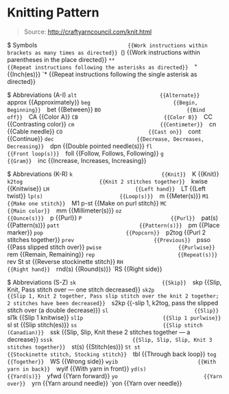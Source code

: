 # Knitting Pattern

> Source: http://craftyarncouncil.com/knit.html

$ Symbols
    `                              {{Work instructions within brackets as many times as directed}} 
    `()                            {{Work instructions within parentheses in the place directed}} 
    `**                            {{Repeat instructions following the asterisks as directed}} 
    `"                             {{Inch(es)}} 
    `*                             {{Repeat instructions following the single asterisk as directed}} 

$ Abbreviations (A-I)
    `alt                           {{Alternate}} 
    `approx                        {{Approximately}} 
    `beg                           {{Begin, Beginning}} 
    `bet                           {{Between}} 
    `BO                            {{Bind off}} 
    `CA                            {{Color A}} 
    `CB                            {{Color B}} 
    `CC                            {{Contrasting color}} 
    `cm                            {{Centimeter}} 
    `cn                            {{Cable needle}} 
    `CO                            {{Cast on}} 
    `cont                          {{Continue}} 
    `dec                           {{Decrease, Decreases, Decreasing}} 
    `dpn                           {{Double pointed needle(s)}} 
    `fl                            {{Front loop(s)}} 
    `foll                          {{Follow, Follows, Following}} 
    `g                             {{Gram}} 
    `inc                           {{Increase, Increases, Increasing}} 

$ Abbreviations (K-R)
    `k                             {{Knit}} 
    `K                             {{Knit}} 
    `k2tog                         {{Knit 2 stitches together}} 
    `kwise                         {{Knitwise}} 
    `LH                            {{Left hand}} 
    `LT                            {{Left twist}} 
    `lp(s)                         {{Loop(s)}} 
    `m                             {{Meter(s)}} 
    `M1                            {{Make one stitch}} 
    `M1 p-st                       {{Make on purl stitch}} 
    `MC                            {{Main color}} 
    `mm                            {{Millimeter(s)}} 
    `oz                            {{Ounce(s)}} 
    `p                             {{Purl}} 
    `P                             {{Purl}} 
    `pat(s)                        {{Pattern(s)}} 
    `patt                          {{Pattern(s)}} 
    `pm                            {{Place marker}} 
    `pop                           {{Popcorn}} 
    `p2tog                         {{Purl 2 stitches together}} 
    `prev                          {{Previous}} 
    `psso                          {{Pass slipped stitch over}} 
    `pwise                         {{Purlwise}} 
    `rem                           {{Remain, Remaining}} 
    `rep                           {{Repeat(s)}} 
    `rev St st                     {{Reverse stockinette stitch}} 
    `RH                            {{Right hand}} 
    `rnd(s)                        {{Round(s)}} 
    `RS                            {{Right side}} 

$ Abbreviations (S-Z)
    `sk                            {{Skip}} 
    `skp                           {{Slip, Knit, Pass stitch over — one stitch decreased}} 
    `sk2p                          {{Slip 1, Knit 2 together, Pass slip stitch over the knit 2 together; 2 stitches have been decreased}} 
    `s2kp                          {{-slip 1, k2tog, pass the slipped stitch over (a double decrease)}} 
    `sl                            {{Slip}} 
    `sl1k                          {{Slip 1 knitwise}} 
    `sl1p                          {{Slip 1 purlwise}} 
    `sl st                         {{Slip stitch(es)}} 
    `ss                            {{Slip stitch (Canadian)}} 
    `ssk                           {{Slip, Slip, Knit these 2 stitches together — a decrease}} 
    `sssk                          {{Slip, Slip, Slip, Knit 3 stitches together}} 
    `st(s)                         {{Stitch(es)}} 
    `St st                         {{Stockinette stitch, Stocking stitch}} 
    `tbl                           {{Through back loop}} 
    `tog                           {{Together}} 
    `WS                            {{Wrong side}} 
    `wyib                          {{With yarn in back}} 
    `wyif                          {{With yarn in front}} 
    `yd(s)                         {{Yard(s)}} 
    `yfwd                          {{Yarn forward}} 
    `yo                            {{Yarn over}} 
    `yrn                           {{Yarn around needle}} 
    `yon                           {{Yarn over needle}} 

